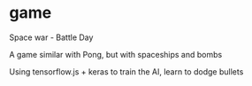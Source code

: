 # game

Space war - Battle Day

A game similar with Pong, but with spaceships and bombs

Using tensorflow.js + keras to train the AI, learn to dodge bullets
